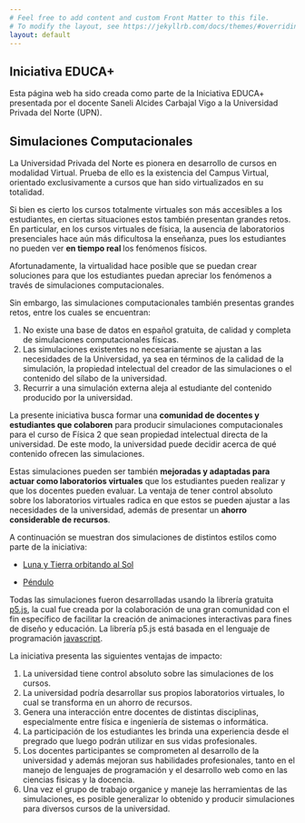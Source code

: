 ```yaml
---
# Feel free to add content and custom Front Matter to this file.
# To modify the layout, see https://jekyllrb.com/docs/themes/#overriding-theme-defaults
layout: default
---
```

<script src="p5.js"></script>
<script src="p5.sound.js"></script>

## Iniciativa EDUCA+

Esta página web ha sido creada como parte de la Iniciativa EDUCA+ presentada por el docente Saneli Alcides Carbajal Vigo a la Universidad Privada del Norte (UPN).

## Simulaciones Computacionales

La Universidad Privada del Norte es pionera en desarrollo de cursos en modalidad Virtual. Prueba de ello es la existencia del Campus Virtual, orientado exclusivamente a cursos que han sido virtualizados en su totalidad. 

Si bien es cierto los cursos totalmente virtuales son más accesibles a los estudiantes, en ciertas situaciones estos también presentan grandes retos. En particular, en los cursos virtuales de física, la ausencia de laboratorios presenciales hace aún más dificultosa la enseñanza, pues los estudiantes no pueden ver <b> en tiempo real </b> los fenómenos físicos.

Afortunadamente, la virtualidad hace posible que se puedan crear soluciones para que los estudiantes puedan apreciar los fenómenos a través de simulaciones computacionales. 

<div id="simple-sketch-holder" style="position: relative; ">
	<script type="text/javascript" src="/upn-iniciativa/tests/moon_01/sketch.js"></script>
</div>

Sin embargo, las simulaciones computacionales también presentas grandes retos, entre los cuales se encuentran:

1. No existe una base de datos en español gratuita, de calidad y completa de simulaciones computacionales físicas.
2. Las simulaciones existentes no necesariamente se ajustan a las necesidades de la Universidad, ya sea en términos de la calidad de la simulación, la propiedad intelectual del creador de las simulaciones o el contenido del sílabo de la universidad.
3. Recurrir a una simulación externa aleja al estudiante del contenido producido por la universidad.

La presente iniciativa busca formar una **comunidad de docentes y estudiantes que colaboren** para producir simulaciones computacionales para el curso de Física 2 que sean propiedad intelectual directa de la universidad. De este modo, la universidad puede decidir acerca de qué contenido ofrecen las simulaciones.

Estas simulaciones pueden ser también **mejoradas y adaptadas para actuar como laboratorios virtuales** que los estudiantes pueden realizar y que los docentes pueden evaluar. La ventaja de tener control absoluto sobre los laboratorios virtuales radica en que estos se pueden ajustar a las necesidades de la universidad, además de presentar un **ahorro considerable de recursos**.

A continuación se muestran dos simulaciones de distintos estilos como parte de la iniciativa:

* [Luna y Tierra orbitando al Sol](./tests/earthmoon_01/index.html)

* [Péndulo](./tests/pendulum/index.html)


Todas las simulaciones fueron desarrolladas usando la librería gratuita [p5.js](https://p5js.org/), la cual fue creada por la colaboración de una gran comunidad con el fin específico de facilitar la creación de animaciones interactivas para fines de diseño y educación. La librería p5.js está basada  en el lenguaje de programación [javascript](https://www.javascript.com/).

La iniciativa presenta las siguientes ventajas de impacto:
1. La universidad tiene control absoluto sobre las simulaciones de los cursos.
2. La universidad podría desarrollar sus propios laboratorios virtuales, lo cual se transforma en un ahorro de recursos.
3. Genera una interacción entre docentes de distintas disciplinas, especialmente entre física e ingeniería de sistemas o informática.
4. La participación de los estudiantes les brinda una experiencia desde el pregrado que luego podrán utilizar en sus vidas profesionales.
5. Los docentes participantes se comprometen al desarrollo de la universidad y además mejoran sus habilidades profesionales, tanto en el manejo de lenguajes de programación y el desarrollo web como en las ciencias fisicas y la docencia.
6. Una vez el grupo de trabajo organice y maneje las herramientas de las simulaciones, es posible generalizar lo obtenido y producir simulaciones para diversos cursos de la universidad.


